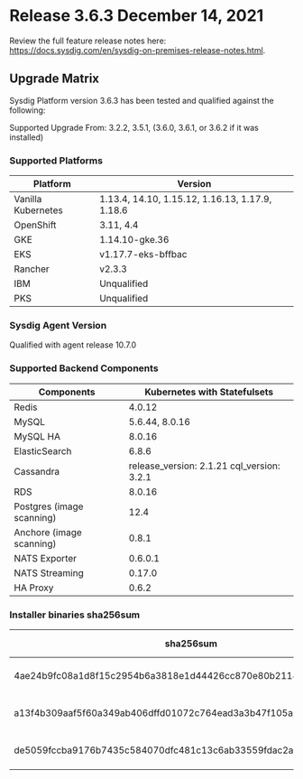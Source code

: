 Release 3.6.3 December 14, 2021
===

Review the full feature release notes here: https://docs.sysdig.com/en/sysdig-on-premises-release-notes.html.

Upgrade Matrix
---

Sysdig Platform version 3.6.3 has been tested and qualified against the following:

Supported Upgrade From: 3.2.2, 3.5.1, (3.6.0, 3.6.1, or 3.6.2 if it was installed)

### Supported Platforms

| **Platform** | **Version** |
|---|---|
| Vanilla Kubernetes          | 1.13.4, 14.10, 1.15.12, 1.16.13, 1.17.9, 1.18.6 |
| OpenShift                   | 3.11, 4.4 |
| GKE                         |1.14.10-gke.36 |
| EKS                         |v1.17.7-eks-bffbac|
| Rancher                     | v2.3.3|
| IBM                         | Unqualified |
| PKS                         | Unqualified |

### Sysdig Agent Version

Qualified with agent release 10.7.0

### Supported Backend Components

| **Components** | **Kubernetes with Statefulsets** |
|---|---|
| Redis                      | 4.0.12 |
| MySQL                      | 5.6.44, 8.0.16|
| MySQL HA                   | 8.0.16 |
| ElasticSearch              | 6.8.6 |
| Cassandra                  | release_version: 2.1.21 cql_version: 3.2.1 |
| RDS                        | 8.0.16 |
| Postgres (image scanning)  | 12.4|
| Anchore (image scanning)   | 0.8.1 |
| NATS Exporter              | 0.6.0.1 |
| NATS Streaming             | 0.17.0 |
| HA Proxy                   | 0.6.2|


### Installer binaries sha256sum

| **sha256sum** | **Installer binary ** |
|---|---|
| 4ae24b9fc08a1d8f15c2954b6a3818e1d44426cc870e80b2114e496ff6e31222 | installer-darwin-amd64 |
| a13f4b309aaf5f60a349ab406dffd01072c764ead3a3b47f105ac829b10a0b44 | installer-linux-amd64 |
| de5059fccba9176b7435c584070dfc481c13c6ab33559fdac2a41b63db1293d4 | installer-windows-amd64.exe |
